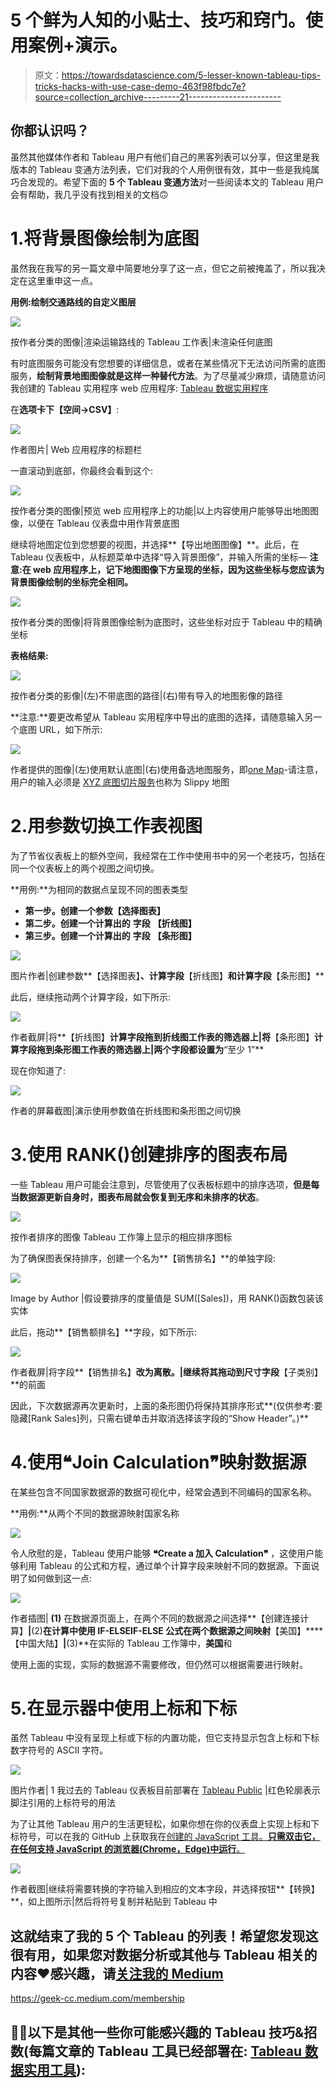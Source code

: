 # 5 个鲜为人知的小贴士、技巧和窍门。使用案例+演示。

> 原文：<https://towardsdatascience.com/5-lesser-known-tableau-tips-tricks-hacks-with-use-case-demo-463f98fbdc7e?source=collection_archive---------21----------------------->

## 你都认识吗？

虽然其他媒体作者和 Tableau 用户有他们自己的黑客列表可以分享，但这里是我版本的 Tableau 变通方法列表，它们对我的个人用例很有效，其中一些是我纯属巧合发现的。希望下面的 **5 个 Tableau 变通方法**对一些阅读本文的 Tableau 用户会有帮助，我几乎没有找到相关的文档🙃

# 1.将背景图像绘制为底图

虽然我在我写的另一篇文章中简要地分享了这一点，但它之前被掩盖了，所以我决定在这里重申这一点。

**用例:绘制交通路线的自定义图层**

![](img/26465bcbb267c516825b748878dc899e.png)

按作者分类的图像|渲染运输路线的 Tableau 工作表|未渲染任何底图

有时底图服务可能没有您想要的详细信息，或者在某些情况下无法访问所需的底图服务，**绘制背景地图图像就是这样一种替代方法**。为了尽量减少麻烦，请随意访问我创建的 Tableau 实用程序 web 应用程序: [Tableau 数据实用程序](https://tableau-data-utility.onrender.com/)

在**选项卡下【空间→CSV】**:

![](img/49f1700539a23b4dc467a717f6ec26a4.png)

作者图片| Web 应用程序的标题栏

一直滚动到底部，你最终会看到这个:

![](img/2310a41d81478c9483c16704aae35510.png)

按作者分类的图像|预览 web 应用程序上的功能|以上内容使用户能够导出地图图像，以便在 Tableau 仪表盘中用作背景底图

继续将地图定位到您想要的视图，并选择**【导出地图图像】**。此后，在 Tableau 仪表板中，从标题菜单中选择“导入背景图像”，并输入所需的坐标— **注意:在 web 应用程序上，记下地图图像下方呈现的坐标，因为这些坐标与您应该为背景图像绘制的坐标完全相同。**

![](img/f3cd71097ca3fcc02159f817bf32a2a3.png)

按作者分类的图像|将背景图像绘制为底图时，这些坐标对应于 Tableau 中的精确坐标

**表格结果:**

![](img/a61655912dc1467536f01881acc70707.png)

按作者分类的影像|(左)不带底图的路径|(右)带有导入的地图影像的路径

**注意:**要更改希望从 Tableau 实用程序中导出的底图的选择，请随意输入另一个底图 URL，如下所示:

![](img/f51039e887822e10e97031471531e184.png)

作者提供的图像|(左)使用默认底图|(右)使用备选地图服务，即[one Map](https://docs.onemap.sg/maps/index.html)-请注意，用户的输入必须是 [XYZ 底图切片服务](https://developers.planet.com/docs/basemaps/tile-services/xyz/)也称为 Slippy 地图

# 2.用参数切换工作表视图

为了节省仪表板上的额外空间，我经常在工作中使用书中的另一个老技巧，包括在同一个仪表板上的两个视图之间切换。

**用例:**为相同的数据点呈现不同的图表类型

*   **第一步。**创建一个**参数【选择图表】**
*   **第二步。**创建一个**计算出的** **字段** **【折线图】**
*   **第三步。**创建一个**计算出的** **字段** **【条形图】**

![](img/340737e98fc822e5d13dd087275e1ea6.png)

图片作者|创建参数**【选择图表】**、计算字段**【折线图】**和计算字段**【条形图】**

此后，继续拖动两个计算字段，如下所示:

![](img/1abb016e33757001b8fda969aa05fe5e.png)

作者截屏|将**【折线图】**计算字段拖到折线图工作表的筛选器上|将**【条形图】**计算字段拖到条形图工作表的筛选器上|两个字段都设置为**“至少 1”**

现在你知道了:

![](img/44b52c51c06d96660156b15c827cf113.png)

作者的屏幕截图|演示使用参数值在折线图和条形图之间切换

# 3.使用 RANK()创建排序的图表布局

一些 Tableau 用户可能会注意到，尽管使用了仪表板标题中的排序选项，**但是每当数据源更新自身时，图表布局就会恢复到无序和未排序的状态**。

![](img/24a37b1cfeaf78fb757532808c380daa.png)

按作者排序的图像 Tableau 工作簿上显示的相应排序图标

为了确保图表保持排序，创建一个名为**【销售排名】**的单独字段:

![](img/370d16700148a6989485b8e79f7f5403.png)

Image by Author |假设要排序的度量值是 SUM([Sales])，用 RANK()函数包装该实体

此后，拖动**【销售额排名】**字段，如下所示:

![](img/35300c89cefa9ae2209b7b0e1163be10.png)

作者截屏|将字段**【销售排名】**改为离散。|继续将其拖动到尺寸字段**【子类别】**的前面

因此，下次数据源再次更新时，上面的条形图仍将保持其排序形式**(仅供参考:要隐藏[Rank Sales]列，只需右键单击并取消选择该字段的“Show Header”。)**

# 4.使用❝Join Calculation❞映射数据源

在某些包含不同国家数据源的数据可视化中，经常会遇到不同编码的国家名称。

**用例:**从两个不同的数据源映射国家名称

![](img/91d0ef0f684af0a303ca8c95efc26348.png)

令人欣慰的是，Tableau 使用户能够 **❝Create a 加入 Calculation❞** ，这使用户能够利用 Tableau 的公式和方程，通过单个计算字段来映射不同的数据源。下面说明了如何做到这一点:

![](img/6da1274598b8bfc6bbfd7a55607841e4.png)

作者插图| **(1)** 在数据源页面上，在两个不同的数据源之间选择**【创建连接计算】**|**(2)**在计算中使用 IF-ELSEIF-ELSE 公式在两个数据源之间映射**【美国】****【中国大陆】**|**(3)**在实际的 Tableau 工作簿中，**美国**和

使用上面的实现，实际的数据源不需要修改，但仍然可以根据需要进行映射。

# 5.在显示器中使用上标和下标

虽然 Tableau 中没有呈现上标或下标的内置功能，但它支持显示包含上标和下标数字符号的 ASCII 字符。

![](img/defa5541ed4aa67be8f6c18362cb9ab3.png)

图片作者| 1 我过去的 Tableau 仪表板目前部署在 [Tableau Public](https://public.tableau.com/app/profile/charmaine.chui/viz/HowDoesSGUseitsLand/how_SG_uses_its_land) |红色轮廓表示脚注引用的上标符号的用法

为了让其他 Tableau 用户的生活更轻松，如果你想在你的仪表盘上实现上标和下标符号，可以在我的 GitHub 上获取我在[创建的 JavaScript 工具。**只需双击它，在任何支持 JavaScript 的浏览器(Chrome，Edge)中运行**。](https://gist.githubusercontent.com/incubated-geek-cc/cf051097ef241a25a5138484d2d15107/raw/618e9f8a8bec13a5a36d5c882f054742e582e5dc/TableauScriptingTool.html)

![](img/78f934084ace4c0df3f8774afd0445ca.png)

作者截图|继续将需要转换的字符输入到相应的文本字段，并选择按钮**【转换】**，如上图所示|然后将符号复制并粘贴到 Tableau 中

## 这就结束了我的 5 个 Tableau 的列表！希望您发现这很有用，如果您对数据分析或其他与 Tableau 相关的内容❤感兴趣，请[关注我的 Medium](https://medium.com/@geek-cc)

<https://geek-cc.medium.com/membership>  

## 👩‍💻以下是其他一些你可能感兴趣的 **Tableau 技巧&招数**(每篇文章的 Tableau 工具已经部署在: [Tableau 数据实用工具](https://tableau-data-utility.glitch.me/)):

</how-to-plot-a-custom-map-image-on-tableau-dashboard-in-just-3-easy-steps-no-calculations-required-8db0d41680c4>  </leverage-on-d3-js-v4-to-build-a-network-graph-for-tableau-with-ease-cc274cba69ce>  </selective-formatting-of-numbers-in-tableau-f5035cc64b68>  </superscript-and-subscript-in-tableau-why-and-how-you-can-implement-it-764caf0cc932>  </underrated-combined-functionalities-of-tableau-point-linestring-polygon-mapping-b4c0568a4de2> 